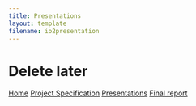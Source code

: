 ```yaml
---
title: Presentations
layout: template
filename: io2presentation
--- 
```

# Delete later
[Home](index.md)
[Project Specification](projectspecification.md)
[Presentations](presentation.md)
[Final report](finalreport.md)